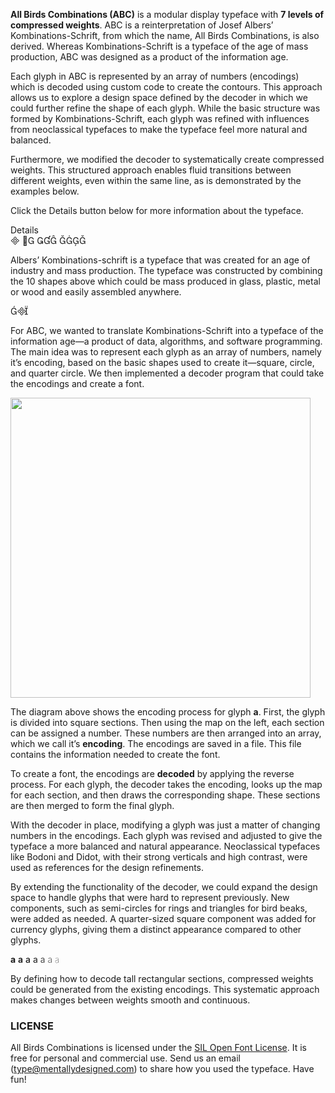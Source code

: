 <strong>All Birds Combinations (ABC)</strong> is a modular display typeface with <strong>7 levels of compressed weights</strong>. ABC is a reinterpretation of Josef Albersʼ Kombinations-Schrift, from which the name, All Birds Combinations, is also derived.
Whereas Kombinations-Schrift is a typeface of the age of mass production, ABC was designed as a product of the information age.

Each glyph in ABC is represented by an array of numbers (encodings) which is decoded using custom code to create the contours. This approach allows us to explore a design space defined by the decoder in which we could further refine the shape of each glyph. 
While the basic structure was formed by Kombinations-Schrift, each glyph was refined with influences from neoclassical typefaces to make the typeface feel more natural and balanced.

Furthermore, we modified the decoder to systematically create compressed weights. This structured approach enables fluid transitions between different weights, even within the same line, as is demonstrated by the examples below.

<div id="wave" class="abc"></div>

Click the Details button below for more information about the typeface.

<div id="details-wrapper">
<div id="details-btn" onclick="showDetails()">
    <i id="details-icon" class="fa fa-plus-circle"> </i> Details
</div>

<!-- Details! -->
<div id="details" class="section-light-grey" >
<div id="ten-parts" class="sample-font">   </div>

Albersʼ Kombinations-schrift is a typeface that was created for an age of industry and mass production. The typeface was constructed by combining the 10 shapes above which could be mass produced in glass, plastic, metal or wood and easily assembled anywhere.

<div id="three-wrapper" class="sample-font">
    <div id="three-parts">
        <span style="letter-spacing: -3px"></span>
    </div>
</div>

For ABC, we wanted to translate Kombinations-Schrift into a typeface of the information age—a product of data, algorithms, and software programming. The main idea was to represent each glyph as an array of numbers, namely itʼs encoding, based on the basic shapes used to create it—square, circle, and quarter circle. We then implemented a decoder program that could take the encodings and create a font.

<img src="resources/images/encodings.png" width="480"/>

The diagram above shows the encoding process for glyph <strong>a</strong>. First, the glyph is divided into square sections. Then using the map on the left, each section can be assigned a number. These numbers are then arranged into an array, which we call itʼs <strong>encoding</strong>. The encodings are saved in a file. This file contains the information needed to create the font.

To create a font, the encodings are <strong>decoded</strong> by applying the reverse process. For each glyph, the decoder takes the encoding, looks up the map for each section, and then draws the corresponding shape. These sections are then merged to form the final glyph.

<div id="image-player"></div>

With the decoder in place, modifying a glyph was just a matter of changing numbers in the encodings. Each glyph was revised and adjusted to give the typeface a more balanced and natural appearance. Neoclassical typefaces like Bodoni and Didot, with their strong verticals and high contrast, were used as references for the design refinements.

By extending the functionality of the decoder, we could expand the design space to handle glyphs that were hard to represent previously. New components, such as semi-circles for rings and triangles for bird beaks, were added as needed. A quarter-sized square component was added for currency glyphs, giving them a distinct appearance compared to other glyphs.

<div id="a-weights" class="abc">
    <span style="font-weight:700">a</span>
    <span style="font-weight:600">a</span>
    <span style="font-weight:500">a</span>
    <span style="font-weight:400">a</span>
    <span style="font-weight:300">a</span>
    <span style="font-weight:200">a</span>
    <span style="font-weight:100">a</span>
</div>

By defining how to decode tall rectangular sections, compressed weights could be generated from the existing encodings. This systematic approach makes changes between weights smooth and continuous.

</div>
<!-- Details End -->
</div>

### LICENSE
All Birds Combinations is licensed under the [SIL Open Font License][1]. It is free for personal and commercial use. Send us an email (type@mentallydesigned.com) to share how you used the typeface. Have fun!

[1]: downloads/License.txt